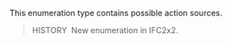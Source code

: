This enumeration type contains possible action sources.

> HISTORY&nbsp; New enumeration in IFC2x2.
